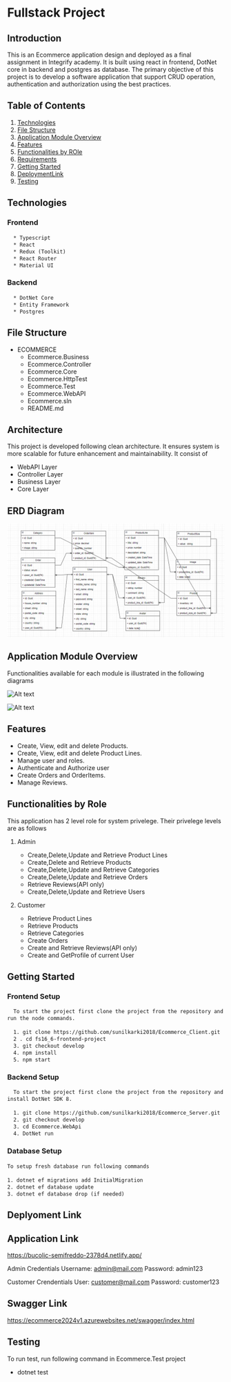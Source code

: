 # Fullstack Project
## Introduction
This is an Ecommerce application design and deployed as a final assignment in Integrify academy. It is built using react in frontend, DotNet core in backend and postgres as database. The primary objective of this project is to develop a software application that support CRUD operation, authentication and authorization using the best practices. 

## Table of Contents

1. [Technologies](#technologies)
2. [File Structure](#filestructure)
3. [Application Module Overview](#overview)
4. [Features](#features)
5. [Functionalities by ROle](#functionalities)
6. [Requirements](#requirements)
7. [Getting Started](#getting-started)
8. [DeploymentLink](#deployment)
9. [Testing](#testing)

## Technologies

   ### Frontend

      * Typescript
      * React
      * Redux (Toolkit)
      * React Router
      * Material UI

   ### Backend

      * DotNet Core
      * Entity Framework
      * Postgres

## File Structure
- ECOMMERCE
  - Ecommerce.Business
  - Ecommerce.Controller
  - Ecommerce.Core
  - Ecommerce.HttpTest
  - Ecommerce.Test
  - Ecommerce.WebAPI
  - Ecommerce.sln
  - README.md

## Architecture

   This project is developed following clean architecture. It ensures system is more scalable for future enhancement and maintainability. It consist of
   * WebAPI Layer
   * Controller Layer
   * Business Layer
   * Core Layer

## ERD Diagram
   ![ERD Diagram](ERDDiagram.png)

## Application Module Overview
 
   Functionalities available for each module is illustrated in the following diagrams

   ![Alt text](Images/ModuleFunctionality1.png)

   ![Alt text](Images/ModuleFunctionality2.png)

## Features

   * Create, View, edit and delete Products.
   * Create, View, edit and delete Product Lines.
   * Manage user and roles.
   * Authenticate and Authorize user
   * Create Orders and OrderItems.
   * Manage Reviews.

## Functionalities by Role

   This application has 2 level role for system privelege. Their privelege levels are as follows
   1. Admin
      * Create,Delete,Update and Retrieve Product Lines
      * Create,Delete and Retrieve Products
      * Create,Delete,Update and Retrieve Categories
      * Create,Delete,Update and Retrieve Orders
      * Retrieve Reviews(API only)
      * Create,Delete,Update and Retrieve Users

   2. Customer
      * Retrieve Product Lines
      * Retrieve Products
      * Retrieve Categories
      * Create Orders
      * Create and Retrieve Reviews(API only)
      * Create and GetProfile of current User

## Getting Started

   ### Frontend Setup

      To start the project first clone the project from the repository and run the node commands.

      1. git clone https://github.com/sunilkarki2018/Ecommerce_Client.git
      2 . cd fs16_6-frontend-project
      3. git checkout develop
      4. npm install
      5. npm start

   ### Backend Setup

      To start the project first clone the project from the repository and install DotNet SDK 8.

      1. git clone https://github.com/sunilkarki2018/Ecommerce_Server.git
      2. git checkout develop
      3. cd Ecommerce.WebApi
      4. DotNet run

   ### Database Setup
    
    To setup fresh database run following commands

    1. dotnet ef migrations add InitialMigration
    2. dotnet ef database update
    3. dotnet ef database drop (if needed)

## Deplyoment Link

   ## Application Link
   https://bucolic-semifreddo-2378d4.netlify.app/

   Admin Credentials
   Username: admin@mail.com
   Password: admin123

   Customer Crendentials
   User: customer@mail.com
   Password: customer123

   ## Swagger Link
   https://ecommerce2024v1.azurewebsites.net/swagger/index.html

## Testing

   To run test, run following command in Ecommerce.Test project
   - dotnet test

